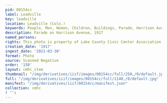 ```yaml
---
pid: 00154cc
label: Leadville
key: leadville
location: Leadville (Colo.)
keywords: People, Men, Women, Children, Buildings, Parade, Harrison Avenue
description: Parade on Harrison Avenue, 1917
named_persons: 
rights: This photo is property of Lake County Civic Center Association.
creation_date: '1917'
ingest_date: '2021-03-30'
format: Photo
source: Scanned Negative
order: '150'
layout: cmhc_item
thumbnail: "/img/derivatives/iiif/images/00154cc/full/250,/0/default.jpg"
full: "/img/derivatives/iiif/images/00154cc/full/1140,/0/default.jpg"
manifest: "/img/derivatives/iiif/00154cc/manifest.json"
collection: cmhc
! '': 
---
```

